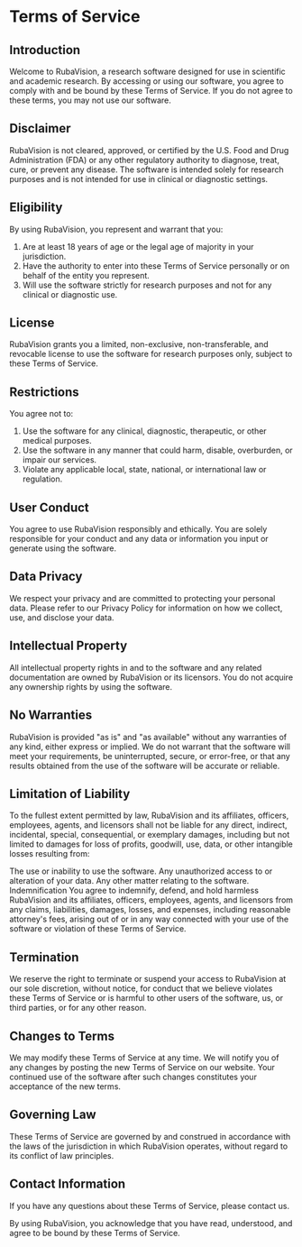# Terms of Service

## Introduction

Welcome to RubaVision, a research software designed for use in scientific and academic research. By accessing or using our software, you agree to comply with and be bound by these Terms of Service. If you do not agree to these terms, you may not use our software.

## Disclaimer

RubaVision is not cleared, approved, or certified by the U.S. Food and Drug Administration (FDA) or any other regulatory authority to diagnose, treat, cure, or prevent any disease. The software is intended solely for research purposes and is not intended for use in clinical or diagnostic settings.

## Eligibility

By using RubaVision, you represent and warrant that you:

1. Are at least 18 years of age or the legal age of majority in your jurisdiction.
2. Have the authority to enter into these Terms of Service personally or on behalf of the entity you represent.
3. Will use the software strictly for research purposes and not for any clinical or diagnostic use.

## License

RubaVision grants you a limited, non-exclusive, non-transferable, and revocable license to use the software for research purposes only, subject to these Terms of Service.

## Restrictions

You agree not to:

1. Use the software for any clinical, diagnostic, therapeutic, or other medical purposes.
2. Use the software in any manner that could harm, disable, overburden, or impair our services.
3. Violate any applicable local, state, national, or international law or regulation.

## User Conduct

You agree to use RubaVision responsibly and ethically. You are solely responsible for your conduct and any data or information you input or generate using the software.

## Data Privacy

We respect your privacy and are committed to protecting your personal data. Please refer to our Privacy Policy for information on how we collect, use, and disclose your data.

## Intellectual Property

All intellectual property rights in and to the software and any related documentation are owned by RubaVision or its licensors. You do not acquire any ownership rights by using the software.

## No Warranties

RubaVision is provided "as is" and "as available" without any warranties of any kind, either express or implied. We do not warrant that the software will meet your requirements, be uninterrupted, secure, or error-free, or that any results obtained from the use of the software will be accurate or reliable.

## Limitation of Liability

To the fullest extent permitted by law, RubaVision and its affiliates, officers, employees, agents, and licensors shall not be liable for any direct, indirect, incidental, special, consequential, or exemplary damages, including but not limited to damages for loss of profits, goodwill, use, data, or other intangible losses resulting from:

The use or inability to use the software.
Any unauthorized access to or alteration of your data.
Any other matter relating to the software.
Indemnification
You agree to indemnify, defend, and hold harmless RubaVision and its affiliates, officers, employees, agents, and licensors from any claims, liabilities, damages, losses, and expenses, including reasonable attorney's fees, arising out of or in any way connected with your use of the software or violation of these Terms of Service.

## Termination

We reserve the right to terminate or suspend your access to RubaVision at our sole discretion, without notice, for conduct that we believe violates these Terms of Service or is harmful to other users of the software, us, or third parties, or for any other reason.

## Changes to Terms

We may modify these Terms of Service at any time. We will notify you of any changes by posting the new Terms of Service on our website. Your continued use of the software after such changes constitutes your acceptance of the new terms.

## Governing Law

These Terms of Service are governed by and construed in accordance with the laws of the jurisdiction in which RubaVision operates, without regard to its conflict of law principles.

## Contact Information

If you have any questions about these Terms of Service, please contact us.

By using RubaVision, you acknowledge that you have read, understood, and agree to be bound by these Terms of Service.
